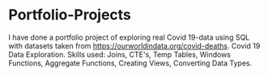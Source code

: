 # Portfolio-Projects

I have done a portfolio project of exploring real Covid 19-data using SQL with datasets taken from https://ourworldindata.org/covid-deaths.
Covid 19 Data Exploration.
Skills used: Joins, CTE's, Temp Tables, Windows Functions, Aggregate Functions, Creating Views, Converting Data Types.
